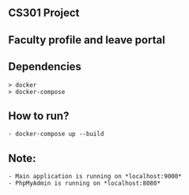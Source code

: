 ## CS301 Project
## Faculty profile and leave portal

Dependencies
-----------
    > docker
    > docker-compose

How to run?
-----------
    - docker-compose up --build

Note:
-----
    - Main application is running on *localhost:9000*
    - PhpMyAdmin is running on *localhost:8080*
